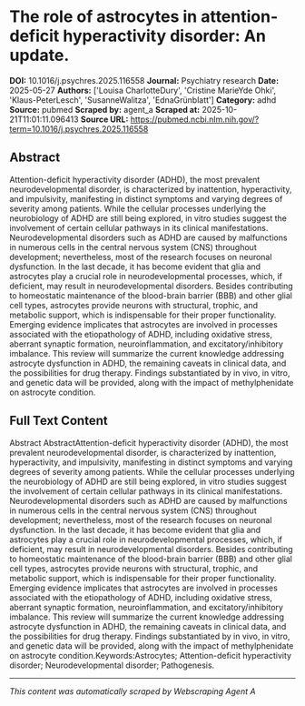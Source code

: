 # The role of astrocytes in attention-deficit hyperactivity disorder: An update.

**DOI:** 10.1016/j.psychres.2025.116558
**Journal:** Psychiatry research
**Date:** 2025-05-27
**Authors:** ['Louisa CharlotteDury', 'Cristine MarieYde Ohki', 'Klaus-PeterLesch', 'SusanneWalitza', 'EdnaGrünblatt']
**Category:** adhd
**Source:** pubmed
**Scraped by:** agent_a
**Scraped at:** 2025-10-21T11:01:11.096413
**Source URL:** https://pubmed.ncbi.nlm.nih.gov/?term=10.1016/j.psychres.2025.116558

## Abstract

Attention-deficit hyperactivity disorder (ADHD), the most prevalent neurodevelopmental disorder, is characterized by inattention, hyperactivity, and impulsivity, manifesting in distinct symptoms and varying degrees of severity among patients. While the cellular processes underlying the neurobiology of ADHD are still being explored, in vitro studies suggest the involvement of certain cellular pathways in its clinical manifestations. Neurodevelopmental disorders such as ADHD are caused by malfunctions in numerous cells in the central nervous system (CNS) throughout development; nevertheless, most of the research focuses on neuronal dysfunction. In the last decade, it has become evident that glia and astrocytes play a crucial role in neurodevelopmental processes, which, if deficient, may result in neurodevelopmental disorders. Besides contributing to homeostatic maintenance of the blood-brain barrier (BBB) and other glial cell types, astrocytes provide neurons with structural, trophic, and metabolic support, which is indispensable for their proper functionality. Emerging evidence implicates that astrocytes are involved in processes associated with the etiopathology of ADHD, including oxidative stress, aberrant synaptic formation, neuroinflammation, and excitatory/inhibitory imbalance. This review will summarize the current knowledge addressing astrocyte dysfunction in ADHD, the remaining caveats in clinical data, and the possibilities for drug therapy. Findings substantiated by in vivo, in vitro, and genetic data will be provided, along with the impact of methylphenidate on astrocyte condition.

## Full Text Content

Abstract AbstractAttention-deficit hyperactivity disorder (ADHD), the most prevalent neurodevelopmental disorder, is characterized by inattention, hyperactivity, and impulsivity, manifesting in distinct symptoms and varying degrees of severity among patients. While the cellular processes underlying the neurobiology of ADHD are still being explored, in vitro studies suggest the involvement of certain cellular pathways in its clinical manifestations. Neurodevelopmental disorders such as ADHD are caused by malfunctions in numerous cells in the central nervous system (CNS) throughout development; nevertheless, most of the research focuses on neuronal dysfunction. In the last decade, it has become evident that glia and astrocytes play a crucial role in neurodevelopmental processes, which, if deficient, may result in neurodevelopmental disorders. Besides contributing to homeostatic maintenance of the blood-brain barrier (BBB) and other glial cell types, astrocytes provide neurons with structural, trophic, and metabolic support, which is indispensable for their proper functionality. Emerging evidence implicates that astrocytes are involved in processes associated with the etiopathology of ADHD, including oxidative stress, aberrant synaptic formation, neuroinflammation, and excitatory/inhibitory imbalance. This review will summarize the current knowledge addressing astrocyte dysfunction in ADHD, the remaining caveats in clinical data, and the possibilities for drug therapy. Findings substantiated by in vivo, in vitro, and genetic data will be provided, along with the impact of methylphenidate on astrocyte condition.Keywords:Astrocytes; Attention-deficit hyperactivity disorder; Neurodevelopmental disorder; Pathogenesis.

---
*This content was automatically scraped by Webscraping Agent A*
